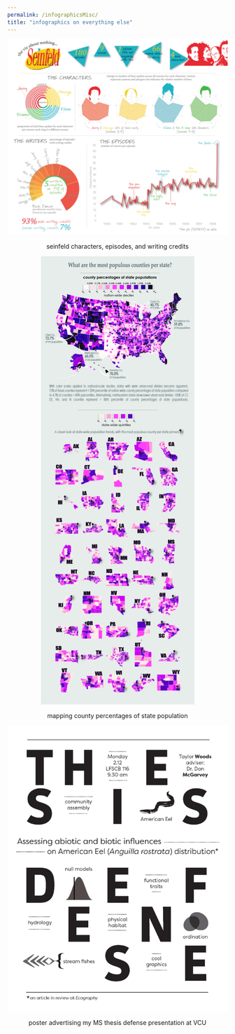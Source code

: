 ```yaml
---
permalink: /infographicsMisc/
title: "infographics on everything else"
---
```


<p align="center">
  <img src="/assets/infographics/seinfeld.jpg" alt="seinfeld"/>
</p>
<p align="center">
  seinfeld characters, episodes, and writing credits
</p>

<p align="center">
  <img src="/assets/infographics/USpop.jpg" alt="seinfeld"/>
</p>
<p align="center">
  mapping county percentages of state population
</p>

<p align="center">
  <img src="/assets/infographics/presentation_flyer.jpg" alt="thesis"/>
</p>
<p align="center">
  poster advertising my MS thesis defense presentation at VCU
</p>

